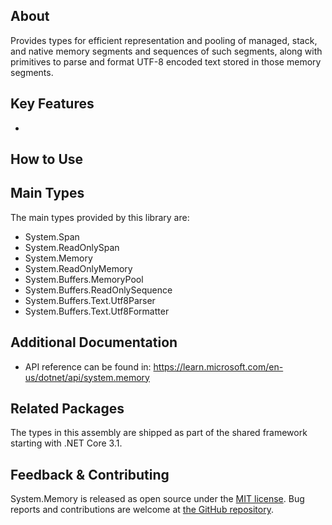 ## About

<!-- A description of the package and where one can find more documentation -->

Provides types for efficient representation and pooling of managed, stack, and native memory segments and sequences of such segments, along with primitives to parse and format UTF-8 encoded text stored in those memory segments.

## Key Features

<!-- The key features of this package -->

*

## How to Use

<!-- A compelling example on how to use this package with code, as well as any specific guidelines for when to use the package -->


## Main Types

<!-- The main types provided in this library -->

The main types provided by this library are:

- System.Span
- System.ReadOnlySpan
- System.Memory
- System.ReadOnlyMemory
- System.Buffers.MemoryPool
- System.Buffers.ReadOnlySequence
- System.Buffers.Text.Utf8Parser
- System.Buffers.Text.Utf8Formatter

## Additional Documentation

- API reference can be found in: https://learn.microsoft.com/en-us/dotnet/api/system.memory

## Related Packages

<!-- The related packages associated with this package -->

The types in this assembly are shipped as part of the shared framework starting with .NET Core 3.1.

## Feedback & Contributing

<!-- How to provide feedback on this package and contribute to it -->

System.Memory is released as open source under the [MIT license](https://licenses.nuget.org/MIT). Bug reports and contributions are welcome at [the GitHub repository](https://github.com/dotnet/runtime).